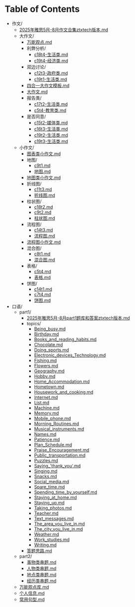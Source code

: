 # Table of Contents
* 作文/
  * [2025年雅思5月-8月作文合集ztxtech版本.md](作文/2025年雅思5月-8月作文合集ztxtech版本.md)
  * 大作文/
    * [万能观点.md](作文/大作文/万能观点.md)
    * 利弊分析/
      * [c18t4-生活类.md](作文/大作文/利弊分析/c18t4-生活类.md)
      * [c19t4-经济类.md](作文/大作文/利弊分析/c19t4-经济类.md)
    * 双边讨论/
      * [c12t3-政府类.md](作文/大作文/双边讨论/c12t3-政府类.md)
      * [c19t1-生活类.md](作文/大作文/双边讨论/c19t1-生活类.md)
    * [四合一大作文模板.md](作文/大作文/四合一大作文模板.md)
    * [大作文.md](作文/大作文/大作文.md)
    * 报告类/
      * [c17t2-生活类.md](作文/大作文/报告类/c17t2-生活类.md)
      * [c5t4-教育类.md](作文/大作文/报告类/c5t4-教育类.md)
    * 是否同意/
      * [c15t2-媒体类.md](作文/大作文/是否同意/c15t2-媒体类.md)
      * [c16t3-生活类.md](作文/大作文/是否同意/c16t3-生活类.md)
      * [c19t2-生活类.md](作文/大作文/是否同意/c19t2-生活类.md)
      * [c19t3-生活类.md](作文/大作文/是否同意/c19t3-生活类.md)
  * 小作文/
    * [图表类小作文.md](作文/小作文/图表类小作文.md)
    * 地图/
      * [c9t1.md](作文/小作文/地图/c9t1.md)
      * [地图.md](作文/小作文/地图/地图.md)
    * [地图类小作文.md](作文/小作文/地图类小作文.md)
    * 折线图/
      * [c11t3.md](作文/小作文/折线图/c11t3.md)
      * [折线图.md](作文/小作文/折线图/折线图.md)
    * 柱状图/
      * [c18t2.md](作文/小作文/柱状图/c18t2.md)
      * [c9t2.md](作文/小作文/柱状图/c9t2.md)
      * [柱状图.md](作文/小作文/柱状图/柱状图.md)
    * 流程图/
      * [c14t3.md](作文/小作文/流程图/c14t3.md)
      * [流程图.md](作文/小作文/流程图/流程图.md)
    * [流程图小作文.md](作文/小作文/流程图小作文.md)
    * 混合图/
      * [c8t1.md](作文/小作文/混合图/c8t1.md)
      * [混合图.md](作文/小作文/混合图/混合图.md)
    * 表格/
      * [c5t4.md](作文/小作文/表格/c5t4.md)
      * [表格.md](作文/小作文/表格/表格.md)
    * 饼图/
      * [c14t1.md](作文/小作文/饼图/c14t1.md)
      * [c7t4.md](作文/小作文/饼图/c7t4.md)
      * [饼图.md](作文/小作文/饼图/饼图.md)
* 口语/
  * part1/
    * [2025年雅思5月-8月part1题库和答案ztxtech版本.md](口语/part1/2025年雅思5月-8月part1题库和答案ztxtech版本.md)
    * topics/
      * [Being_busy.md](口语/part1/topics/Being_busy.md)
      * [Birthday.md](口语/part1/topics/Birthday.md)
      * [Books_and_reading_habits.md](口语/part1/topics/Books_and_reading_habits.md)
      * [Chocolate.md](口语/part1/topics/Chocolate.md)
      * [Doing_sports.md](口语/part1/topics/Doing_sports.md)
      * [Electronic_devices_Technology.md](口语/part1/topics/Electronic_devices_Technology.md)
      * [Fishing.md](口语/part1/topics/Fishing.md)
      * [Flowers.md](口语/part1/topics/Flowers.md)
      * [Geography.md](口语/part1/topics/Geography.md)
      * [Hobby.md](口语/part1/topics/Hobby.md)
      * [Home_Accommodation.md](口语/part1/topics/Home_Accommodation.md)
      * [Hometown.md](口语/part1/topics/Hometown.md)
      * [Housework_and_cooking.md](口语/part1/topics/Housework_and_cooking.md)
      * [Internet.md](口语/part1/topics/Internet.md)
      * [List.md](口语/part1/topics/List.md)
      * [Machine.md](口语/part1/topics/Machine.md)
      * [Memory.md](口语/part1/topics/Memory.md)
      * [Mobile_phone.md](口语/part1/topics/Mobile_phone.md)
      * [Morning_Routines.md](口语/part1/topics/Morning_Routines.md)
      * [Musical_instruments.md](口语/part1/topics/Musical_instruments.md)
      * [Names.md](口语/part1/topics/Names.md)
      * [Patience.md](口语/part1/topics/Patience.md)
      * [Plan_Schedule.md](口语/part1/topics/Plan_Schedule.md)
      * [Praise_Encouragement.md](口语/part1/topics/Praise_Encouragement.md)
      * [Public_transportation.md](口语/part1/topics/Public_transportation.md)
      * [Puzzles.md](口语/part1/topics/Puzzles.md)
      * [Saying_'thank_you'.md](口语/part1/topics/Saying_'thank_you'.md)
      * [Singing.md](口语/part1/topics/Singing.md)
      * [Snacks.md](口语/part1/topics/Snacks.md)
      * [Social_media.md](口语/part1/topics/Social_media.md)
      * [Spare_time.md](口语/part1/topics/Spare_time.md)
      * [Spending_time_by_yourself.md](口语/part1/topics/Spending_time_by_yourself.md)
      * [Staying_at_home.md](口语/part1/topics/Staying_at_home.md)
      * [Staying_up.md](口语/part1/topics/Staying_up.md)
      * [Taking_photos.md](口语/part1/topics/Taking_photos.md)
      * [Teacher.md](口语/part1/topics/Teacher.md)
      * [Text_messages.md](口语/part1/topics/Text_messages.md)
      * [The_area_you_live_in.md](口语/part1/topics/The_area_you_live_in.md)
      * [The_city_you_live_in.md](口语/part1/topics/The_city_you_live_in.md)
      * [Weather.md](口语/part1/topics/Weather.md)
      * [Work_studies.md](口语/part1/topics/Work_studies.md)
      * [Writing.md](口语/part1/topics/Writing.md)
    * [答题思路.md](口语/part1/答题思路.md)
  * part2/
    * [事物类串题.md](口语/part2/事物类串题.md)
    * [人物类串题.md](口语/part2/人物类串题.md)
    * [地点类串题.md](口语/part2/地点类串题.md)
    * [经历类串题.md](口语/part2/经历类串题.md)
  * [万能观点库.md](口语/万能观点库.md)
  * [个人信息.md](口语/个人信息.md)
  * [常用句型.md](口语/常用句型.md)